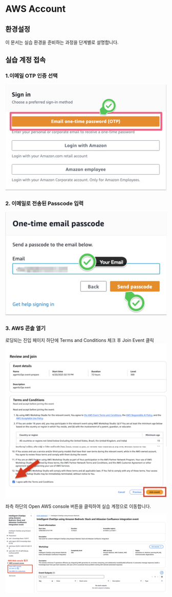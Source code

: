 # AWS Account

## 환경설정
이 문서는 실습 환경을 준비하는 과정을 단계별로 설명합니다.

## 실습 계정 접속

### 1.이메일 OTP 인증 선택
![alt text](../others/image-0.png)

### 2. 이메일로 전송된 Passcode 입력
![alt text](../others/image-1.png)

### 3. AWS 콘솔 열기
로딩되는 진입 페이지 하단에 Terms and Conditions 체크 후 Join Event 클릭
![alt text](../others/image-2.png)

좌측 하단의 Open AWS console 버튼을 클릭하여 실습 계정으로 이동합니다.

![alt text](../others/image-3.png)

